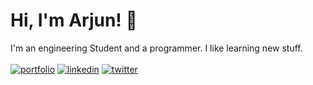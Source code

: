 # Hi, I'm Arjun! 👋

I'm an engineering Student and a programmer. I like learning new stuff. <br><br>
[![portfolio](https://img.shields.io/badge/my_portfolio-000?style=for-the-badge&logo=ko-fi&logoColor=white)](https://arjungk.netlify.app/)
[![linkedin](https://img.shields.io/badge/linkedin-0A66C2?style=for-the-badge&logo=linkedin&logoColor=white)](https://www.linkedin.com/in/arjun-gkrishna/)
[![twitter](https://img.shields.io/badge/twitter-1DA1F2?style=for-the-badge&logo=twitter&logoColor=white)](https://twitter.com/arjun_g_krishna)

